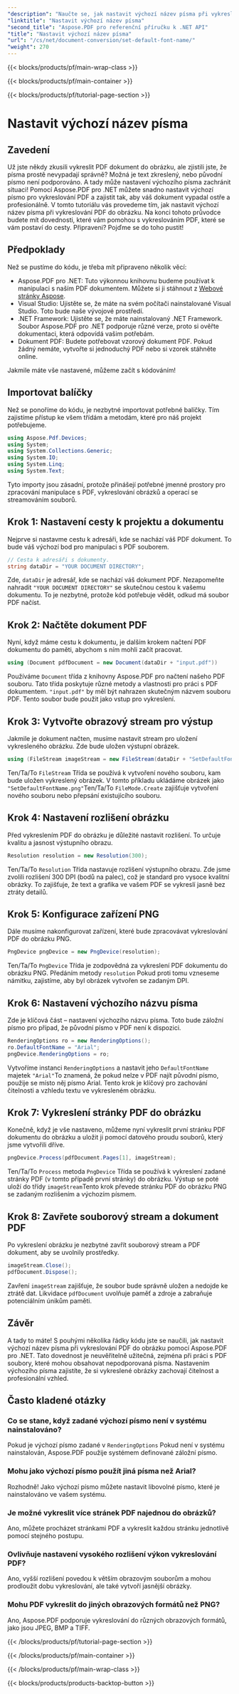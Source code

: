 ```yaml
---
"description": "Naučte se, jak nastavit výchozí název písma při vykreslování PDF do obrázků pomocí Aspose.PDF pro .NET. Tato příručka zahrnuje předpoklady, podrobné pokyny a nejčastější dotazy."
"linktitle": "Nastavit výchozí název písma"
"second_title": "Aspose.PDF pro referenční příručku k .NET API"
"title": "Nastavit výchozí název písma"
"url": "/cs/net/document-conversion/set-default-font-name/"
"weight": 270
---
```


{{< blocks/products/pf/main-wrap-class >}}

{{< blocks/products/pf/main-container >}}

{{< blocks/products/pf/tutorial-page-section >}}

# Nastavit výchozí název písma

## Zavedení

Už jste někdy zkusili vykreslit PDF dokument do obrázku, ale zjistili jste, že písma prostě nevypadají správně? Možná je text zkreslený, nebo původní písmo není podporováno. A tady může nastavení výchozího písma zachránit situaci! Pomocí Aspose.PDF pro .NET můžete snadno nastavit výchozí písmo pro vykreslování PDF a zajistit tak, aby váš dokument vypadal ostře a profesionálně. V tomto tutoriálu vás provedeme tím, jak nastavit výchozí název písma při vykreslování PDF do obrázku. Na konci tohoto průvodce budete mít dovednosti, které vám pomohou s vykreslováním PDF, které se vám postaví do cesty. Připraveni? Pojďme se do toho pustit!

## Předpoklady

Než se pustíme do kódu, je třeba mít připraveno několik věcí:

- Aspose.PDF pro .NET: Tuto výkonnou knihovnu budeme používat k manipulaci s naším PDF dokumentem. Můžete si ji stáhnout z [Webové stránky Aspose](https://releases.aspose.com/pdf/net/).
- Visual Studio: Ujistěte se, že máte na svém počítači nainstalované Visual Studio. Toto bude naše vývojové prostředí.
- .NET Framework: Ujistěte se, že máte nainstalovaný .NET Framework. Soubor Aspose.PDF pro .NET podporuje různé verze, proto si ověřte dokumentaci, která odpovídá vašim potřebám.
- Dokument PDF: Budete potřebovat vzorový dokument PDF. Pokud žádný nemáte, vytvořte si jednoduchý PDF nebo si vzorek stáhněte online.

Jakmile máte vše nastavené, můžeme začít s kódováním!

## Importovat balíčky

Než se ponoříme do kódu, je nezbytné importovat potřebné balíčky. Tím zajistíme přístup ke všem třídám a metodám, které pro náš projekt potřebujeme.

```csharp
using Aspose.Pdf.Devices;
using System;
using System.Collections.Generic;
using System.IO;
using System.Linq;
using System.Text;
```

Tyto importy jsou zásadní, protože přinášejí potřebné jmenné prostory pro zpracování manipulace s PDF, vykreslování obrázků a operací se streamováním souborů.

## Krok 1: Nastavení cesty k projektu a dokumentu

Nejprve si nastavme cestu k adresáři, kde se nachází váš PDF dokument. To bude váš výchozí bod pro manipulaci s PDF souborem.

```csharp
// Cesta k adresáři s dokumenty.
string dataDir = "YOUR DOCUMENT DIRECTORY";
```
Zde, `dataDir` je adresář, kde se nachází váš dokument PDF. Nezapomeňte nahradit `"YOUR DOCUMENT DIRECTORY"` se skutečnou cestou k vašemu dokumentu. To je nezbytné, protože kód potřebuje vědět, odkud má soubor PDF načíst.

## Krok 2: Načtěte dokument PDF

Nyní, když máme cestu k dokumentu, je dalším krokem načtení PDF dokumentu do paměti, abychom s ním mohli začít pracovat.

```csharp
using (Document pdfDocument = new Document(dataDir + "input.pdf"))
```
Používáme `Document` třída z knihovny Aspose.PDF pro načtení našeho PDF souboru. Tato třída poskytuje různé metody a vlastnosti pro práci s PDF dokumentem. `"input.pdf"` by měl být nahrazen skutečným názvem souboru PDF. Tento soubor bude použit jako vstup pro vykreslení.

## Krok 3: Vytvořte obrazový stream pro výstup

Jakmile je dokument načten, musíme nastavit stream pro uložení vykresleného obrázku. Zde bude uložen výstupní obrázek.

```csharp
using (FileStream imageStream = new FileStream(dataDir + "SetDefaultFontName.png", FileMode.Create))
```
Ten/Ta/To `FileStream` Třída se používá k vytvoření nového souboru, kam bude uložen vykreslený obrázek. V tomto příkladu ukládáme obrázek jako `"SetDefaultFontName.png"`Ten/Ta/To `FileMode.Create` zajišťuje vytvoření nového souboru nebo přepsání existujícího souboru.

## Krok 4: Nastavení rozlišení obrázku

Před vykreslením PDF do obrázku je důležité nastavit rozlišení. To určuje kvalitu a jasnost výstupního obrazu.

```csharp
Resolution resolution = new Resolution(300);
```
Ten/Ta/To `Resolution` Třída nastavuje rozlišení výstupního obrazu. Zde jsme zvolili rozlišení 300 DPI (bodů na palec), což je standard pro vysoce kvalitní obrázky. To zajišťuje, že text a grafika ve vašem PDF se vykreslí jasně bez ztráty detailů.

## Krok 5: Konfigurace zařízení PNG

Dále musíme nakonfigurovat zařízení, které bude zpracovávat vykreslování PDF do obrázku PNG.

```csharp
PngDevice pngDevice = new PngDevice(resolution);
```
Ten/Ta/To `PngDevice` Třída je zodpovědná za vykreslení PDF dokumentu do obrázku PNG. Předáním metody `resolution` Pokud proti tomu vzneseme námitku, zajistíme, aby byl obrázek vytvořen se zadaným DPI.

## Krok 6: Nastavení výchozího názvu písma

Zde je klíčová část – nastavení výchozího názvu písma. Toto bude záložní písmo pro případ, že původní písmo v PDF není k dispozici.

```csharp
RenderingOptions ro = new RenderingOptions();
ro.DefaultFontName = "Arial";
pngDevice.RenderingOptions = ro;
```
Vytvoříme instanci `RenderingOptions` a nastavit jeho `DefaultFontName` majetek `"Arial"`To znamená, že pokud nelze v PDF najít původní písmo, použije se místo něj písmo Arial. Tento krok je klíčový pro zachování čitelnosti a vzhledu textu ve vykresleném obrázku.

## Krok 7: Vykreslení stránky PDF do obrázku

Konečně, když je vše nastaveno, můžeme nyní vykreslit první stránku PDF dokumentu do obrázku a uložit ji pomocí datového proudu souborů, který jsme vytvořili dříve.

```csharp
pngDevice.Process(pdfDocument.Pages[1], imageStream);
```
Ten/Ta/To `Process` metoda `PngDevice` Třída se používá k vykreslení zadané stránky PDF (v tomto případě první stránky) do obrázku. Výstup se poté uloží do třídy `imageStream`Tento krok převede stránku PDF do obrázku PNG se zadaným rozlišením a výchozím písmem.

## Krok 8: Zavřete souborový stream a dokument PDF

Po vykreslení obrázku je nezbytné zavřít souborový stream a PDF dokument, aby se uvolnily prostředky.

```csharp
imageStream.Close();
pdfDocument.Dispose();
```
Zavření `imageStream` zajišťuje, že soubor bude správně uložen a nedojde ke ztrátě dat. Likvidace `pdfDocument` uvolňuje paměť a zdroje a zabraňuje potenciálním únikům paměti.

## Závěr

A tady to máte! S pouhými několika řádky kódu jste se naučili, jak nastavit výchozí název písma při vykreslování PDF do obrázku pomocí Aspose.PDF pro .NET. Tato dovednost je neuvěřitelně užitečná, zejména při práci s PDF soubory, které mohou obsahovat nepodporovaná písma. Nastavením výchozího písma zajistíte, že si vykreslené obrázky zachovají čitelnost a profesionální vzhled.

## Často kladené otázky

### Co se stane, když zadané výchozí písmo není v systému nainstalováno?
Pokud je výchozí písmo zadané v `RenderingOptions` Pokud není v systému nainstalován, Aspose.PDF použije systémem definované záložní písmo.

### Mohu jako výchozí písmo použít jiná písma než Arial?
Rozhodně! Jako výchozí písmo můžete nastavit libovolné písmo, které je nainstalováno ve vašem systému.

### Je možné vykreslit více stránek PDF najednou do obrázků?
Ano, můžete procházet stránkami PDF a vykreslit každou stránku jednotlivě pomocí stejného postupu.

### Ovlivňuje nastavení vysokého rozlišení výkon vykreslování PDF?
Ano, vyšší rozlišení povedou k větším obrazovým souborům a mohou prodloužit dobu vykreslování, ale také vytvoří jasnější obrázky.

### Mohu PDF vykreslit do jiných obrazových formátů než PNG?
Ano, Aspose.PDF podporuje vykreslování do různých obrazových formátů, jako jsou JPEG, BMP a TIFF.

{{< /blocks/products/pf/tutorial-page-section >}}

{{< /blocks/products/pf/main-container >}}

{{< /blocks/products/pf/main-wrap-class >}}

{{< blocks/products/products-backtop-button >}}